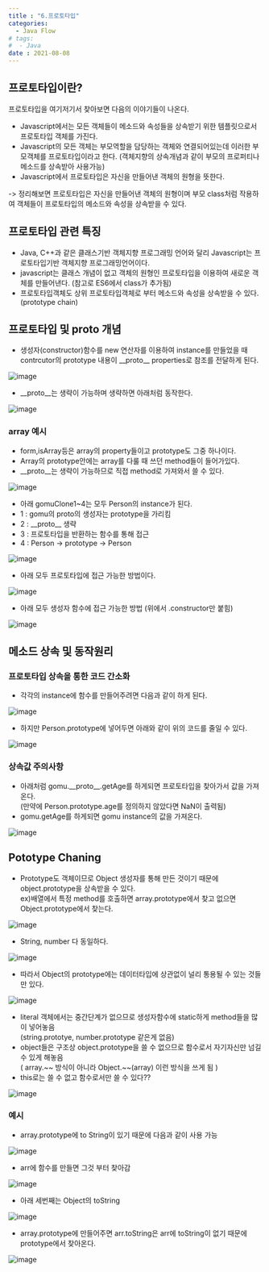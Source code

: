 ```yaml
---
title : "6.프로토타입"
categories:
  - Java Flow
# tags:
#  - Java
date : 2021-08-08
---
```


## 프로토타입이란?  
  
프로토타입을 여기저기서 찾아보면 다음의 이야기들이 나온다.  
- Javascript에서는 모든 객체들이 메소드와 속성들을 상속받기 위한 템플릿으로서 프로토타입 객체를 가진다. 
- Javascript의 모든 객체는 부모역할을 담당하는 객체와 연결되어있는데 이러한 부모객체를 프로토타입이라고 한다. (객체지향의 상속개념과 같이 부모의 프로퍼티나 메소드를 상속받아 사용가능)  
- Javascript에서 프로토타입은 자신을 만들어낸 객체의 원형을 뜻한다.  
  
-> 정리해보면 프로토타입은 자신을 만들어낸 객체의 원형이며 부모 class처럼 작용하여 객체들이 프로토타입의 메소드와 속성을 상속받을 수 있다.  

## 프로토타입 관련 특징  

- Java, C++과 같은 클래스기반 객체지향 프로그래밍 언어와 달리 Javascript는 프로토타입기반 객체지향 프로그래밍언어이다.  
- javascript는 클래스 개념이 없고 객체의 원형인 프로토타입을 이용하여 새로운 객체를 만들어낸다. (참고로 ES6에서 class가 추가됨)     
- 프로토타입객체도 상위 프로토타입객체로 부터 메소드와 속성을 상속받을 수 있다. (prototype chain)  


## 프로토타입 및 proto 개념  

- 생성자(constructor)함수를 new 연산자를 이용하여 instance를 만들었을 때 contrcutor의 prototype 내용이 \_\_proto\_\_ properties로 참조를 전달하게 된다.    

![image](https://user-images.githubusercontent.com/71579659/128615207-276b10de-7af3-40e8-ac00-21fb904402cf.png)

- \_\_proto\_\_는 생략이 가능하며 생략하면 아래처럼 동작한다.  

![image](https://user-images.githubusercontent.com/71579659/128615226-a02c1e58-0d24-4930-8975-8d7891bc15c3.png)

### array 예시  

- form,isArray등은 array의 property들이고 prototype도 그중 하나이다.  
- Array의 prototype안에는 array를 다룰 때 쓰던 method들이 들어가있다.  
- \_\_proto\_\_는 생략이 가능하므로 직접 method로 가져와서 쓸 수 있다.  

![image](https://user-images.githubusercontent.com/71579659/128615292-c91a407b-1521-47bd-93c3-7643b88c482e.png)
  
  
- 아래 gomuClone1~4는 모두 Person의 instance가 된다.  
- 1 : gomu의 proto의 생성자는 prototype을 가리킴  
- 2 : \_\_proto\_\_ 생략  
- 3 : 프로토타입을 반환하는 함수를 통해 접근  
- 4 : Person -> prototype -> Person  
  
![image](https://user-images.githubusercontent.com/71579659/128631067-f9f426c2-6649-4063-a04b-481fb826ed97.png)


- 아래 모두 프로토타입에 접근 가능한 방법이다.   

![image](https://user-images.githubusercontent.com/71579659/128615402-4660588d-eccf-49ab-9a82-932249470ee9.png)
  
  
- 아래 모두 생성자 함수에 접근 가능한 방법 (위에서 .constructor만 붙힘)  

![image](https://user-images.githubusercontent.com/71579659/128615417-31755ad2-d5e7-4a13-ba52-e17e2f2dd8e2.png)
  
  
## 메소드 상속 및 동작원리  

### 프로토타입 상속을 통한 코드 간소화   

- 각각의 instance에 함수를 만들어주려면 다음과 같이 하게 된다.  
  
![image](https://user-images.githubusercontent.com/71579659/128615475-b607129d-9703-4e29-9720-a8a27aa13cc9.png)  
  
- 하지만 Person.prototype에 넣어두면 아래와 같이 위의 코드를 줄일 수 있다.  

![image](https://user-images.githubusercontent.com/71579659/128615483-e0e7f3f3-1884-424a-8929-1267f6b2a2a7.png)
    
### 상속값 주의사항  
  
- 아래처럼 gomu.\_\_proto\_\_.getAge를 하게되면 프로토타입을 찾아가서 값을 가져온다.   
(만약에 Person.prototype.age를 정의하지 않았다면 NaN이 출력됨)  
-  gomu.getAge를 하게되면 gomu instance의 값을 가져온다.  

![image](https://user-images.githubusercontent.com/71579659/128615614-af84dd07-71ab-4a80-8f83-e7da110797a0.png)

## Pototype Chaning  
  
- Prototype도 객체이므로 Object 생성자를 통해 만든 것이기 때문에 object.prototype을 상속받을 수 있다.   
ex)배열에서 특정 method를 호출하면 array.prototype에서 찾고 없으면 Object.prototype에서 찾는다.   
  
![image](https://user-images.githubusercontent.com/71579659/128615756-fe3593cf-200d-46a5-9d25-a6973b922480.png)

- String, number 다 동일하다.  

![image](https://user-images.githubusercontent.com/71579659/128615791-fc20d359-fd11-4de6-b261-3dcf505fe713.png)
  
- 따라서 Object의 prototype에는 데이터타입에 상관없이 널리 통용될 수 있는 것들만 있다.  

![image](https://user-images.githubusercontent.com/71579659/128615804-4716967e-2160-4c60-b2c7-716a63c16605.png)


- literal 객체에서는 중간단계가 없으므로 생성자함수에 static하게 method들을 많이 넣어놓음  
(string.prototye, number.prototype 같은게 없음)  
- object들은 구조상 object.prototype을 쓸 수 없으므로 함수로서 자기자신만 넘길 수 있게 해놓음  
( array.\~\~ 방식이 아니라 Object.\~\~(array)  이런 방식을 쓰게 됨 )    
- this로는 쓸 수 없고 함수로서만 쓸 수 있다??  

![image](https://user-images.githubusercontent.com/71579659/128631980-56532704-5f25-41be-b68d-dbd60f64b25e.png)

  
### 예시  
  
- array.prototype에 to String이 있기 때문에 다음과 같이 사용 가능  

![image](https://user-images.githubusercontent.com/71579659/128615968-6a9137b2-7fc4-48df-8ef2-d5b9b2c9d0fc.png)

- arr에 함수를 만들면 그것 부터 찾아감  

![image](https://user-images.githubusercontent.com/71579659/128616072-91dc8581-6cf8-4e45-a4d6-c4959427d17f.png)

- 아래 세번째는 Object의 toString  

![image](https://user-images.githubusercontent.com/71579659/128616118-ca3ae946-7ce9-4fe3-b371-577a9abe297e.png)

- array.prototype에 만들어주면 arr.toString은 arr에 toString이 없기 때문에 prototype에서 찾아온다.  

![image](https://user-images.githubusercontent.com/71579659/128616146-44c02329-b118-4d8e-903b-224a188ea14a.png)


